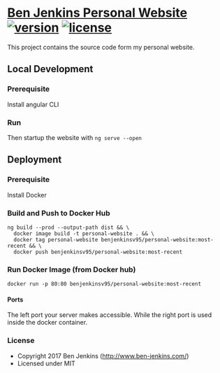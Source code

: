 # [Ben Jenkins Personal Website](http://www.ben-jenkins.com/) [![version][version-badge]][CHANGELOG] [![license][license-badge]][LICENSE]
This project contains the source code form my personal website.

## Local Development
### Prerequisite
Install angular CLI

### Run
Then startup the website with `ng serve --open`

## Deployment
### Prerequisite
Install Docker

### Build and Push to Docker Hub
```
ng build --prod --output-path dist && \
  docker image build -t personal-website . && \
  docker tag personal-website benjenkinsv95/personal-website:most-recent && \
  docker push benjenkinsv95/personal-website:most-recent
```


### Run Docker Image (from Docker hub)
`docker run -p 80:80 benjenkinsv95/personal-website:most-recent`

#### Ports
The left port your server makes accessible. While the right port is used inside the docker container.



### License

- Copyright 2017 Ben Jenkins (http://www.ben-jenkins.com/)
- Licensed under MIT

[CHANGELOG]: ./CHANGELOG.md
[LICENSE]: ./LICENSE.md
[version-badge]: https://img.shields.io/badge/version-1.0.0-blue.svg
[license-badge]: https://img.shields.io/badge/license-MIT-blue.svg
